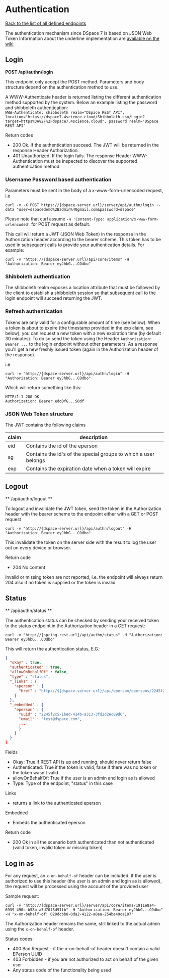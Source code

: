 # Authentication
[Back to the list of all defined endpoints](endpoints.md)

The authentication mechanism since DSpace 7 is based on JSON Web Token
Information about the underline implementation are [available on the wiki](https://wiki.duraspace.org/display/DSPACE/REST+Authentication)

## Login
**POST /api/authn/login**

This endpoint only accept the POST method. Parameters and body structure depend on the authentication method to use.

A WWW-Authenticate header is returned listing the different authentication method supported by the system.
Below an example listing the password and shibboleth authentication:  
`WWW-Authenticate: shibboleth realm="DSpace REST API", location="https://dspace7.4science.cloud/Shibboleth.sso/Login?target=https%3A%2F%2Fdspace7.4science.cloud", password realm="DSpace REST API"`

Return codes
- 200 Ok. If the authentication succeed. The JWT will be returned in the response Header Authorization. 
- 401 Unauthorized. If the login fails. The response Header WWW-Authentication must be inspected to discover the supported authentication method

### Username Password based authentication
Parameters must be sent in the body of a x-www-form-urlencoded request, i.e

```
curl -v -X POST https://{dspace-server.url}/server/api/authn/login --data "user=dspacedemo%2Badmin%40gmail.com&password=dspace"
```

Please note that curl assume `-H 'Content-Type: application/x-www-form-urlencoded'` for POST request as default.

This call will return a JWT (JSON Web Token) in the response in the Authorization header according to the bearer scheme. This token has to be used in subsequent calls to provide your authentication details. For example:

```
curl -v "https://{dspace-server.url}/api/core/items" -H "Authorization: Bearer eyJhbG...COdbo"
```

### Shibboleth authentication
The shibboleth realm exposes a location attribute that must be followed by the client to establish a shibboleth session so that subsequent call to the login endpoint will succeed returning the JWT.

### Refresh authentication
Tokens are only valid for a configurable amount of time (see below). When a token is about to expire (the timestamp provided in the exp claim, see below), you can request a new token with a new expiration time (by default 30 minutes). To do so send the token using the Header `Authorization: Bearer ...` to the login endpoint without other parameters. As a response you'll get a new freshly issued token (again in the Authorization header of the response).

i.e

```
curl -v "http://{dspace-server.url}/api/authn/login" -H "Authorization: Bearer eyJhbG...COdbo"
```

Which will return something like this:

```
HTTP/1.1 200 OK
Authorization: Bearer edoDfG...S0df
```

### JSON Web Token structure
The JWT contains the following claims

claim | description
--- | ---
eid|Contains the id of the eperson
sg | Contains the id's of the special groups to which a user belongs
exp | Contains the expiration date when a token will expire

## Logout
** /api/authn/logout **

To logout and invalidate the JWT token, send the token in the Authorization header with the bearer scheme to the endpoint either with a GET or POST request

```
curl -v "http://{dspace-server.url}/api/authn/logout" -H "Authorization: Bearer eyJhbG...COdbo"
```

This invalidate the token on the server side with the result to log the user out on every device or browser.

Return code
- 204 No content

Invalid or missing token are not reported, i.e. the endpoint will always return 204 also if no token is supplied or the token is invalid

## Status
** /api/authn/status **

The authentication status can be checked by sending your received token to the status endpoint in the Authorization header in a GET request:

```
curl -v "http://{spring-rest.url}/api/authn/status" -H "Authorization: Bearer eyJhbG...COdbo"
```

This will return the authentication status, E.G.:

```json
{
  "okay" : true,
  "authenticated" : true,
  "allowOnBehalfOf" : false,
  "type" : "status",
  "_links" : {
    "eperson" : {
      "href" : "http://${dspace-server.url}/api/eperson/epersons/2245f2c5-1bed-414b-a313-3fd2d2ec89d6"
    }
  },
  "_embedded" : {
    "eperson" : {
      "uuid" : "2245f2c5-1bed-414b-a313-3fd2d2ec89d6",
      "email" : "test@dspace.com",
      ...
      }
    }
  }
}
```

Fields
- Okay: True if REST API is up and running, should never return false
- Authenticated: True if the token is valid, false if there was no token or the token wasn't valid
- allowOnBehalfOf: True if the user is an admin and login as is allowed
- Type: Type of the endpoint, "status" in this case

Links	
- returns a link to the authenticated eperson

Embedded
- Embeds the authenticated eperson

Return code
- 200 Ok in all the scenario both authenticated than not authenticated (valid token, invalid token or missing token)

## Log in as

For any request, an `x-on-behalf-of` header can be included.
If the user is authorized to use this header (the user is an admin and login as is allowed), the request will be processed using the account of the provided user

Sample request: 
```
curl -v "http://{dspace-server.url}/server/api/core/items/1911e8a4-6939-490c-b58b-a5d70f8d91fb" -H "Authorization: Bearer eyJhbG...COdbo" -H "x-on-behalf-of: 028dcbb8-0da2-4122-a0ea-254be49ca107"
```

The Authorization header remains the same, still linked to the actual admin using the `x-on-behalf-of` header.

Status codes:
* 400 Bad Request - if the x-on-behalf-of header doesn't contain a valid EPerson UUID
* 403 Forbidden - if you are not authorized to act on behalf of the given user
* Any status code of the functionality being used
